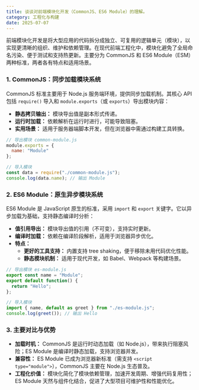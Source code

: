 ```yaml
---
title: 谈谈对前端模块化开发（CommonJS、ES6 Module）的理解。
category: 工程化与构建
date: 2025-07-07
---
```

前端模块化开发是将大型应用的代码拆分成独立、可复用的逻辑单元（模块），以实现更清晰的组织、维护和依赖管理。在现代前端工程化中，模块化避免了全局命名污染、便于测试和支持热更新。主要分为 CommonJS 和 ES6 Module（ESM）两种标准，两者各有特点和适用场景。

### 1. CommonJS：同步加载模块系统
CommonJS 标准主要用于 Node.js 服务端环境，提供同步加载机制。其核心 API 包括 `require()` 导入和 `module.exports`（或 `exports`）导出模块内容：
   - **静态拷贝输出：** 模块导出值是副本形式传递。
   - **运行时加载：** 依赖解析在运行时进行，可能导致阻塞。
   - **实用场景：** 适用于服务器端脚本开发，但在浏览器中需通过构建工具转换。

```javascript
// 导出模块 common-module.js
module.exports = {
  name: "Module"
};

// 导入模块
const data = require("./common-module.js");
console.log(data.name); // 输出 Module
```

### 2. ES6 Module：原生异步模块系统
ES6 Module 是 JavaScript 原生的标准，采用 `import` 和 `export` 关键字。它以异步加载为基础，支持静态编译时分析：
   - **值引用导出：** 模块导出值的引用（不可变），支持实时更新。
   - **编译时加载：** 依赖在编译阶段解析，适用于浏览器异步优化。
   - **特点：**
     - **更好的工具支持：** 内置支持 tree shaking，便于移除未用代码优化性能。
     - **静态模块机制：** 适用于现代开发，如 Babel、Webpack 等构建场景。

```javascript
// 导出模块 es-module.js
export const name = "Module";
export default function() { 
  return "Hello";
};

// 导入模块
import { name, default as greet } from "./es-module.js";
console.log(greet()); // 输出 Hello
```

### 3. 主要对比与优势
- **加载时机：** CommonJS 是运行时动态加载（如 Node.js），带来执行阻塞风险；ES Module 是编译时静态加载，支持浏览器并发。
- **兼容性：** ES Module 已成为浏览器新标准（需支持 `<script type="module">`），CommonJS 主要在 Node.js 生态普及。
- **工程化价值：** 模块化简化了模块依赖管理，加速开发周期、增强代码复用性；ES Module 天然与组件化结合，促进了大型项目可维护性和性能优化。

